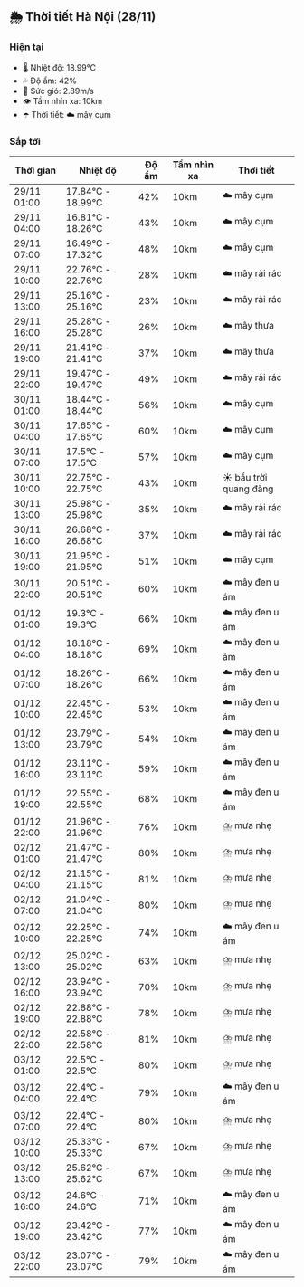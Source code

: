 ## 🌦️ Thời tiết Hà Nội (28/11)

### Hiện tại

- 🌡️ Nhiệt độ: 18.99℃
- 💦 Độ ẩm: 42%
- 💨 Sức gió: 2.89m/s
- 👁️ Tầm nhìn xa: 10km
- ☂️ Thời tiết: ☁️ mây cụm

### Sắp tới

| Thời gian | Nhiệt độ | Độ ẩm | Tầm nhìn xa | Thời tiết |
| --- | --- | --- | --- | --- |
| 29/11 01:00 | 17.84℃ - 18.99℃ | 42% | 10km | ☁️ mây cụm |
| 29/11 04:00 | 16.81℃ - 18.26℃ | 43% | 10km | ☁️ mây cụm |
| 29/11 07:00 | 16.49℃ - 17.32℃ | 48% | 10km | ☁️ mây cụm |
| 29/11 10:00 | 22.76℃ - 22.76℃ | 28% | 10km | ☁️ mây rải rác |
| 29/11 13:00 | 25.16℃ - 25.16℃ | 23% | 10km | ☁️ mây rải rác |
| 29/11 16:00 | 25.28℃ - 25.28℃ | 26% | 10km | ☁️ mây thưa |
| 29/11 19:00 | 21.41℃ - 21.41℃ | 37% | 10km | ☁️ mây thưa |
| 29/11 22:00 | 19.47℃ - 19.47℃ | 49% | 10km | ☁️ mây rải rác |
| 30/11 01:00 | 18.44℃ - 18.44℃ | 56% | 10km | ☁️ mây cụm |
| 30/11 04:00 | 17.65℃ - 17.65℃ | 60% | 10km | ☁️ mây cụm |
| 30/11 07:00 | 17.5℃ - 17.5℃ | 57% | 10km | ☁️ mây cụm |
| 30/11 10:00 | 22.75℃ - 22.75℃ | 43% | 10km | ☀️ bầu trời quang đãng |
| 30/11 13:00 | 25.98℃ - 25.98℃ | 35% | 10km | ☁️ mây rải rác |
| 30/11 16:00 | 26.68℃ - 26.68℃ | 37% | 10km | ☁️ mây rải rác |
| 30/11 19:00 | 21.95℃ - 21.95℃ | 51% | 10km | ☁️ mây cụm |
| 30/11 22:00 | 20.51℃ - 20.51℃ | 60% | 10km | ☁️ mây đen u ám |
| 01/12 01:00 | 19.3℃ - 19.3℃ | 66% | 10km | ☁️ mây đen u ám |
| 01/12 04:00 | 18.18℃ - 18.18℃ | 69% | 10km | ☁️ mây đen u ám |
| 01/12 07:00 | 18.26℃ - 18.26℃ | 66% | 10km | ☁️ mây đen u ám |
| 01/12 10:00 | 22.45℃ - 22.45℃ | 53% | 10km | ☁️ mây đen u ám |
| 01/12 13:00 | 23.79℃ - 23.79℃ | 54% | 10km | ☁️ mây đen u ám |
| 01/12 16:00 | 23.11℃ - 23.11℃ | 59% | 10km | ☁️ mây đen u ám |
| 01/12 19:00 | 22.55℃ - 22.55℃ | 68% | 10km | ☁️ mây đen u ám |
| 01/12 22:00 | 21.96℃ - 21.96℃ | 76% | 10km | ⛈️ mưa nhẹ |
| 02/12 01:00 | 21.47℃ - 21.47℃ | 80% | 10km | ⛈️ mưa nhẹ |
| 02/12 04:00 | 21.15℃ - 21.15℃ | 81% | 10km | ⛈️ mưa nhẹ |
| 02/12 07:00 | 21.04℃ - 21.04℃ | 80% | 10km | ⛈️ mưa nhẹ |
| 02/12 10:00 | 22.25℃ - 22.25℃ | 74% | 10km | ☁️ mây đen u ám |
| 02/12 13:00 | 25.02℃ - 25.02℃ | 63% | 10km | ⛈️ mưa nhẹ |
| 02/12 16:00 | 23.94℃ - 23.94℃ | 70% | 10km | ⛈️ mưa nhẹ |
| 02/12 19:00 | 22.88℃ - 22.88℃ | 78% | 10km | ⛈️ mưa nhẹ |
| 02/12 22:00 | 22.58℃ - 22.58℃ | 81% | 10km | ⛈️ mưa nhẹ |
| 03/12 01:00 | 22.5℃ - 22.5℃ | 80% | 10km | ⛈️ mưa nhẹ |
| 03/12 04:00 | 22.4℃ - 22.4℃ | 79% | 10km | ☁️ mây đen u ám |
| 03/12 07:00 | 22.4℃ - 22.4℃ | 80% | 10km | ⛈️ mưa nhẹ |
| 03/12 10:00 | 25.33℃ - 25.33℃ | 67% | 10km | ⛈️ mưa nhẹ |
| 03/12 13:00 | 25.62℃ - 25.62℃ | 67% | 10km | ⛈️ mưa nhẹ |
| 03/12 16:00 | 24.6℃ - 24.6℃ | 71% | 10km | ☁️ mây đen u ám |
| 03/12 19:00 | 23.42℃ - 23.42℃ | 77% | 10km | ☁️ mây đen u ám |
| 03/12 22:00 | 23.07℃ - 23.07℃ | 79% | 10km | ☁️ mây đen u ám |
